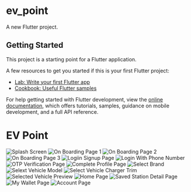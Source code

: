# ev_point

A new Flutter project.

## Getting Started

This project is a starting point for a Flutter application.

A few resources to get you started if this is your first Flutter project:

- [Lab: Write your first Flutter app](https://docs.flutter.dev/get-started/codelab)
- [Cookbook: Useful Flutter samples](https://docs.flutter.dev/cookbook)

For help getting started with Flutter development, view the
[online documentation](https://docs.flutter.dev/), which offers tutorials,
samples, guidance on mobile development, and a full API reference.

# EV Point  

![Splash Screen](https://github.com/JigneshPatel2510/ev_point/assets/165358388/62198ee6-65a1-4b01-b2ee-263cbf9e1dd5)
![On Boarding Page 1](https://github.com/JigneshPatel2510/ev_point/assets/165358388/f6adbed3-f1de-436f-9f37-a5bfaf34d5b5)
![On Boarding Page 2](https://github.com/JigneshPatel2510/ev_point/assets/165358388/cb8e3382-9c37-4f51-9c30-fed42bcb02eb)
![On Boarding Page 3](https://github.com/JigneshPatel2510/ev_point/assets/165358388/db8917b3-4987-4aee-a6a9-be3de1cb5bf6)
![Logiin Signup Page](https://github.com/JigneshPatel2510/ev_point/assets/165358388/e2825494-795b-4ae1-afab-47a057bd733f)
![Login With Phone Number](https://github.com/JigneshPatel2510/ev_point/assets/165358388/6b05401d-a7a3-46e5-bc79-adeb5e9ece50)
![OTP Verification Page](https://github.com/JigneshPatel2510/ev_point/assets/165358388/e1c834fc-d71f-4ca3-8ad2-294c374fbca2)
![Complete Profile Page](https://github.com/JigneshPatel2510/ev_point/assets/165358388/223db25f-1f01-410c-a4a9-0ea11ca322b5)
![Select Brand](https://github.com/JigneshPatel2510/ev_point/assets/165358388/8c5ec4b7-a446-4170-b737-46ba3cbd7abb)
![Selext Vehicle Model](https://github.com/JigneshPatel2510/ev_point/assets/165358388/dd8607dd-19ba-4920-8eb1-34bacf92567d)
![Select Vehicle Charger Trim](https://github.com/JigneshPatel2510/ev_point/assets/165358388/a50b65fd-195d-471e-9e96-3d1139205dee)
![Selected Vehicle Preview](https://github.com/JigneshPatel2510/ev_point/assets/165358388/ae5458b3-1ee0-4cb9-a2f3-120ebd041a14)
![Home Page](https://github.com/JigneshPatel2510/ev_point/assets/165358388/ba4a30a7-fc97-4f54-a816-78e75e4e227d)
![Saved Station Detail Page](https://github.com/JigneshPatel2510/ev_point/assets/165358388/91946dbd-1807-4734-8170-b2009ba3ef09)
![My Wallet Page](https://github.com/JigneshPatel2510/ev_point/assets/165358388/fa3c462f-685f-4943-b634-16928bf4f421)
![Account Page](https://github.com/JigneshPatel2510/ev_point/assets/165358388/5521f492-43d9-4e31-8c63-b60465c191a3)















